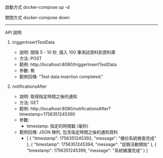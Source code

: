 啟動方式
docker-compose up -d

關閉方式
docker-compose down

---------------------------------------------------

API 說明
1. triggerInsertTestData
    - 說明: 間隔 5 - 10 秒, 插入 100 筆測試資料到資料庫
    - 方法: POST
    - 範例: http://localhost:8080/triggerInsertTestData
    - 參數: 無
    - 範例回傳: "Test data insertion completed."

2. notificationsAfter
   - 說明: 取得指定時間之後的通知
   - 方法: GET
   - 範例: http://localhost:8080/notificationsAfter?timestamp=1756351245390
   - 參數:
     - timestamp: 指定的時間戳 (毫秒)
   - 範例回傳: JSON 陣列, 包含指定時間之後的通知資料
     - [
         {
            "timestamp": 1756351245392,
            "message": "備份系統檢查完成"
         },
         {
            "timestamp": 1756351245394,
            "message": "促銷活動開始"
         },
         {
            "timestamp": 1756351245399,
            "message": "系統維護完成"
         }
       ]